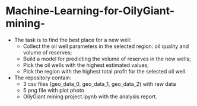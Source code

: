 # Machine-Learning-for-OilyGiant-mining-
* The task is to find the best place for a new well: 
   * Collect the oil well parameters in the selected region: oil quality and volume of reserves;
   * Build a model for predicting the volume of reserves in the new wells;
   * Pick the oil wells with the highest estimated values;
   * Pick the region with the highest total profit for the selected oil well.
* The repository contain:
  * 3 csv files (geo_data_0, geo_data_1, geo_data_2) with raw data
  * 5 png file with plot photo
  * OilyGiant mining project.ipynb with the analysis report.
